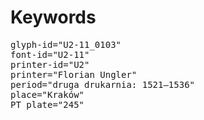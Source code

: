 # Keywords
<pre>
glyph-id="U2-11_0103"
font-id="U2-11"
printer-id="U2"
printer="Florian Ungler"
period="druga drukarnia: 1521—1536"
place="Kraków"
PT plate="245"
</pre>
